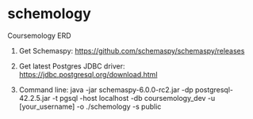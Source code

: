 # schemology
Coursemology ERD

1. Get Schemaspy:
https://github.com/schemaspy/schemaspy/releases

2. Get latest Postgres JDBC driver:
https://jdbc.postgresql.org/download.html

3. Command line:
java -jar schemaspy-6.0.0-rc2.jar -dp postgresql-42.2.5.jar -t pgsql -host localhost -db coursemology_dev -u [your_username] -o ./schemology -s public
